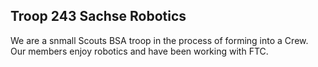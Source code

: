 ## Troop 243 Sachse Robotics

We are a snmall Scouts BSA troop in the process of forming into a Crew. Our members enjoy robotics and have been working with FTC.


